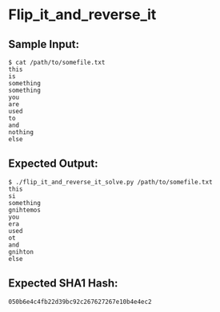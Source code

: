 # Flip_it_and_reverse_it

## Sample Input:

```
$ cat /path/to/somefile.txt
this
is
something
something
you
are
used
to
and
nothing
else
```
## Expected Output:

```
$ ./flip_it_and_reverse_it_solve.py /path/to/somefile.txt
this
si
something
gnihtemos
you
era
used
ot
and
gnihton
else
```
## Expected SHA1 Hash:

```
050b6e4c4fb22d39bc92c267627267e10b4e4ec2
```
